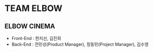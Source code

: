 # TEAM ELBOW

## ELBOW CINEMA

- Front-End : 한지선, 김진희
- Back-End : 전민성(Product Manager), 정동민(Project Manager), 김수영
